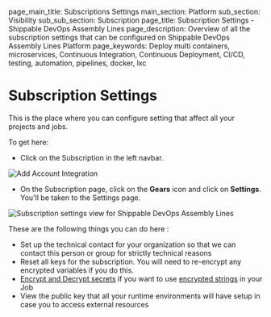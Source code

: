 page_main_title: Subscriptions Settings
main_section: Platform
sub_section: Visibility
sub_sub_section: Subscription
page_title: Subscription Settings - Shippable DevOps Assembly Lines
page_description: Overview of all the subscription settings that can be configured on Shippable DevOps Assembly Lines Platform
page_keywords: Deploy multi containers, microservices, Continuous Integration, Continuous Deployment, CI/CD, testing, automation, pipelines, docker, lxc

# Subscription Settings

This is the place where you can configure setting that affect all your projects and jobs.

To get here:

* Click on the Subscription in the left navbar.

<img src="/images/getting-started/account-settings.png" alt="Add Account Integration">

* On the Subscription page, click on the **Gears** icon and click on **Settings**. You'll be taken to the Settings page.

<img src="/images/platform/visibility/subscription-settings-view.jpg" alt="Subscription settings view for Shippable DevOps Assembly Lines" style="vertical-align: middle;display: block;margin-left: auto;margin-right: auto;"/>

These are the following things you can do here :

* Set up the technical contact for your organization so that we can contact this person or group for strictly technical reasons
* Reset all keys for the subscription. You will need to re-encrypt any encrypted variables if you do this.
* [Encrypt and Decrypt secrets](/platform/tutorial/security/encrypt-vars/) if you want to use [encrypted strings](/ci/env-vars/#secure-variables) in your Job
* View the public key that all your runtime environments will have setup in case you to access external resources
